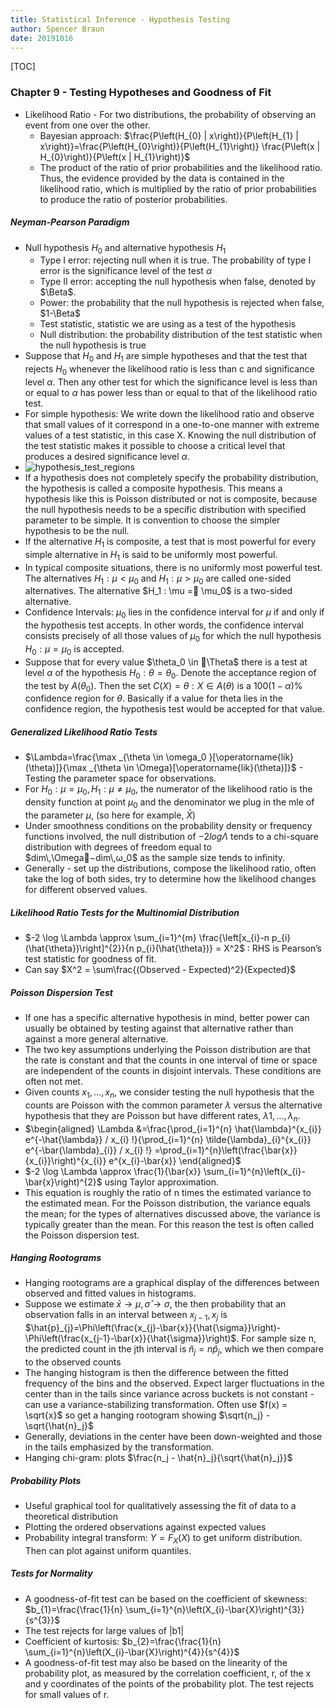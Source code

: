 ```yaml
---
title: Statistical Inference - Hypothesis Testing
author: Spencer Braun
date: 20191016
---
```


[TOC]

### Chapter 9 - Testing Hypotheses and Goodness of Fit

* Likelihood Ratio - For two distributions, the probability of observing an event from one over the other.
  * Bayesian approach: $\frac{P\left(H_{0} | x\right)}{P\left(H_{1} | x\right)}=\frac{P\left(H_{0}\right)}{P\left(H_{1}\right)} \frac{P\left(x | H_{0}\right)}{P\left(x | H_{1}\right)}$
  * The product of the ratio of prior probabilities and the likelihood ratio. Thus, the  evidence provided by the data is contained in the likelihood ratio, which is multiplied  by the ratio of prior probabilities to produce the ratio of posterior probabilities.

##### Neyman-Pearson Paradigm

* Null hypothesis $H_0$ and alternative hypothesis $H_1$
  * Type I error: rejecting null when it is true. The probability of type I error is the significance level of the test $\alpha$
  * Type II error: accepting the null hypothesis when false, denoted by $\Beta$. 
  * Power: the probability that the null hypothesis is rejected when false, $1-\Beta$
  * Test statistic, statistic we are using as a test of the hypothesis
  * Null distribution: the probability distribution of the test statistic when the null hypothesis is true
* Suppose that $H_0$ and $H_1$ are simple hypotheses and that the test that rejects $H_0$  whenever the likelihood ratio is less than c and significance level $\alpha$. Then any other test for which the significance level is less than or equal to $\alpha$ has power less than or equal to that of the likelihood ratio test.
* For simple hypothesis: We write down the likelihood ratio and observe that small values of it correspond in a  one-to-one manner with extreme values of a test statistic, in this case X. Knowing the null distribution of the test statistic makes it possible to choose a critical level that  produces a desired significance level $\alpha$.
* ![hypothesis_test_regions](/Users/spencerbraun/Documents/Notes/Stanford/STATS200/hypothesis_test_regions.png)
* If a hypothesis does not completely specify the probability distribution, the hypothesis is called a composite hypothesis. This means a hypothesis like this is Poisson distributed or not is composite, because the null hypothesis needs to be a specific distribution with specified parameter to be simple. It is convention to choose the simpler hypothesis to be the null.
*  If the alternative $H_1$ is composite, a test that is most powerful for every simple alternative  in $H_1$ is said to be uniformly most powerful. 
* In typical composite situations, there is no uniformly most powerful test. The alternatives $H_1 : \mu < \mu_0$ and $H_1 : \mu> \mu_0$ are called one-sided alternatives. The  alternative $H_1 : \mu = \mu_0$ is a two-sided alternative. 
* Confidence Intervals: $\mu_0$ lies in the confidence interval for $\mu$ if and only if the hypothesis test accepts. In  other words, the confidence interval consists precisely of all those values of $\mu_0$ for  which the null hypothesis $H_0: \mu= \mu_0$ is accepted.
* Suppose that for every value $\theta_0  \in \Theta$ there is a test at level $\alpha$ of the hypothesis  $H_0: \theta=\theta_0$. Denote the acceptance region of the test by $A(\theta_0)$. Then the set  $C(X) = {\theta: X \in A(\theta)}$  is a $100(1−\alpha)\%$ confidence region for $\theta$. Basically if a value for theta lies in the confidence region, the hypothesis test would be accepted for that value.

##### Generalized Likelihood Ratio Tests

* $\Lambda=\frac{\max _{\theta \in \omega_0 }[\operatorname{lik}(\theta)]}{\max _{\theta \in \Omega}[\operatorname{lik}(\theta)]}$ - Testing the parameter space for observations.
* For $H_0: \mu = \mu_0,\,H_1:\mu \neq \mu_0$, the numerator of the likelihood ratio is the density function at point $\mu_0$ and the denominator we plug in the mle of the parameter $\mu$, (so here for example, $\bar{X}$) 
* Under smoothness conditions on the probability density or frequency functions  involved, the null distribution of $−2 log \Lambda$ tends to a chi-square distribution  with degrees of freedom equal to  $dim\,\Omega−dim\,ω_0$ as the sample size tends to  infinity.
* Generally - set up the distributions, compose the likelihood ratio, often take the log of both sides, try to determine how the likelihood changes for different observed values.


##### Likelihood Ratio Tests for the Multinomial Distribution

* $-2 \log \Lambda \approx \sum_{i=1}^{m} \frac{\left[x_{i}-n p_{i}(\hat{\theta})\right]^{2}}{n p_{i}(\hat{\theta})} = X^2$ : RHS is Pearson’s test statistic for goodness of fit.
* Can say $X^2 = \sum\frac{(Observed - Expected)^2}{Expected}$

##### Poisson Dispersion Test

* If one  has a specific alternative hypothesis in mind, better power can usually be obtained  by testing against that alternative rather than against a more general alternative.
* The two key assumptions underlying the Poisson distribution are that the rate  is constant and that the counts in one interval of time or space are independent of  the counts in disjoint intervals. These conditions are often not met.
* Given counts $x_1,..., x_n$, we consider testing the null hypothesis that the counts  are Poisson with the common parameter $\lambda$ versus the alternative hypothesis that  they are Poisson but have different rates, $\lambda1,...,\lambda_n$.
* $\begin{aligned} \Lambda &=\frac{\prod_{i=1}^{n} \hat{\lambda}^{x_{i}} e^{-\hat{\lambda}} / x_{i} !}{\prod_{i=1}^{n} \tilde{\lambda}_{i}^{x_{i}} e^{-\bar{\lambda}_{i}} / x_{i} !} =\prod_{i=1}^{n}\left(\frac{\bar{x}}{x_{i}}\right)^{x_{i}} e^{x_{i}-\bar{x}} \end{aligned}$
* $-2 \log \Lambda \approx \frac{1}{\bar{x}} \sum_{i=1}^{n}\left(x_{i}-\bar{x}\right)^{2}$ using Taylor approximation. 
* This equation is roughly the ratio of  n times the estimated variance to the estimated mean. For the Poisson distribution, the  variance equals the mean; for the types of alternatives discussed above, the variance is typically greater than the mean. For this reason the test is often called the Poisson dispersion test.

##### Hanging Rootograms

* Hanging rootograms are a  graphical display of the differences between observed and fitted values in histograms. 
* Suppose we estimate $\bar{x} \rightarrow \mu, \, \hat{\sigma} \rightarrow \sigma$, the then probability that an observation falls in an interval between $x_{j-1}, x_j$ is $\hat{p}_{j}=\Phi\left(\frac{x_{j}-\bar{x}}{\hat{\sigma}}\right)-\Phi\left(\frac{x_{j-1}-\bar{x}}{\hat{\sigma}}\right)$. For sample size n, the predicted count in the jth interval is $\hat{n}_j = n\hat{p}_j$, which we then compare to the observed counts
* The hanging histogram is then the difference between the fitted frequency of the bins and the observed. Expect larger fluctuations in the center than in the tails since variance across buckets is not constant - can use a variance-stabilizing transformation. Often use $f(x) = \sqrt{x}$ so get a hanging rootogram showing $\sqrt{n_j} - \sqrt{\hat{n}_j}$
* Generally, deviations in the center  have been down-weighted and those in the tails emphasized by the transformation. 
* Hanging chi-gram: plots $\frac{n_j - \hat{n}_j}{\sqrt{\hat{n}_j}}$

##### Probability Plots

* Useful graphical tool for qualitatively assessing the  fit of data to a theoretical distribution
* Plotting the ordered observations against expected values
* Probability integral transform: $Y = F_X(X)$ to get uniform distribution. Then can plot against uniform quantiles.

#####  Tests for Normality

* A goodness-of-fit test can be based on the coefficient of skewness: $b_{1}=\frac{\frac{1}{n} \sum_{i=1}^{n}\left(X_{i}-\bar{X}\right)^{3}}{s^{3}}$ 
* The test rejects for large values of |b1|
* Coefficient of kurtosis: $b_{2}=\frac{\frac{1}{n} \sum_{i=1}^{n}\left(X_{i}-\bar{X}\right)^{4}}{s^{4}}$ 
* A goodness-of-fit test may also be based on the linearity of the probability  plot, as measured by the correlation coefficient, r, of the x and y coordinates of  the points of the probability plot. The test rejects for small values of r.
